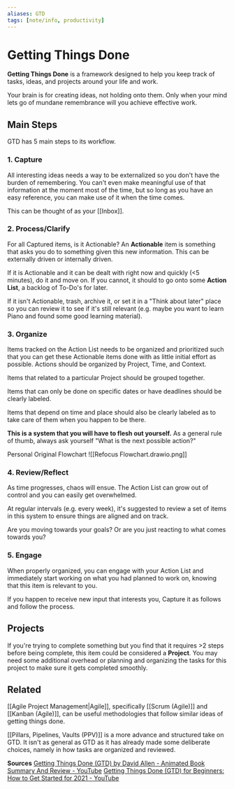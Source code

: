 ```yaml
---
aliases: GTD
tags: [note/info, productivity]
---
```

# Getting Things Done
**Getting Things Done** is a framework designed to help you keep track of tasks, ideas, and projects around your life and work.

Your brain is for creating ideas, not holding onto them. Only when your mind lets go of mundane remembrance will you achieve effective work.

## Main Steps
GTD has 5 main steps to its workflow.

### 1. Capture
All interesting ideas needs a way to be externalized so you don't have the burden of remembering. You can't even make meaningful use of that information at the moment most of the time, but so long as you have an easy reference, you can make use of it when the time comes.

This can be thought of as your [[Inbox]].

### 2. Process/Clarify
For all Captured items, is it Actionable? An **Actionable** item is something that asks you do to something given this new information. This can be externally driven or internally driven.

If it is Actionable and it can be dealt with right now and quickly (<5 minutes), do it and move on. If you cannot, it should to go onto some **Action List**, a backlog of To-Do's for later.

If it isn't Actionable, trash, archive it, or set it in a "Think about later" place so you can review it to see if it's still relevant (e.g. maybe you want to learn Piano and found some good learning material).

### 3. Organize
Items tracked on the Action List needs to be organized and prioritized such that you can get these Actionable items done with as little initial effort as possible. Actions should be organized by Project, Time, and Context.

Items that related to a particular Project should be grouped together.

Items that can only be done on specific dates or have deadlines should be clearly labeled.

Items that depend on time and place should also be clearly labeled as to take care of them when you happen to be there.

**This is a system that you will have to flesh out yourself.** As a general rule of thumb, always ask yourself "What is the next possible action?"

Personal Original Flowchart
![[Refocus Flowchart.drawio.png]]

### 4. Review/Reflect
As time progresses, chaos will ensue. The Action List can grow out of control and you can easily get overwhelmed.

At regular intervals (e.g. every week), it's suggested to review a set of items in this system to ensure things are aligned and on track.

Are you moving towards your goals? Or are you just reacting to what comes towards you?

### 5. Engage
When properly organized, you can engage with your Action List and immediately start working on what you had planned to work on, knowing that this item is relevant to you.

If you happen to receive new input that interests you, Capture it as follows and follow the process.

## Projects
If you're trying to complete something but you find that it requires >2 steps before being complete, this item could be considered a **Project**. You may need some additional overhead or planning and organizing the tasks for this project to make sure it gets completed smoothly.

## Related
[[Agile Project Management|Agile]], specifically [[Scrum (Agile)]] and [[Kanban (Agile)]], can be useful methodologies that follow similar ideas of getting things done.

[[Pillars, Pipelines, Vaults (PPV)]] is a more advance and structured take on GTD. It isn't as general as GTD as it has already made some deliberate choices, namely in how tasks are organized and reviewed.

**Sources**
[Getting Things Done (GTD) by David Allen - Animated Book Summary And Review - YouTube](https://www.youtube.com/watch?v=gCswMsONkwY)
[Getting Things Done (GTD) for Beginners: How to Get Started for 2021 - YouTube](https://www.youtube.com/watch?v=zP8gQp3nDPA)